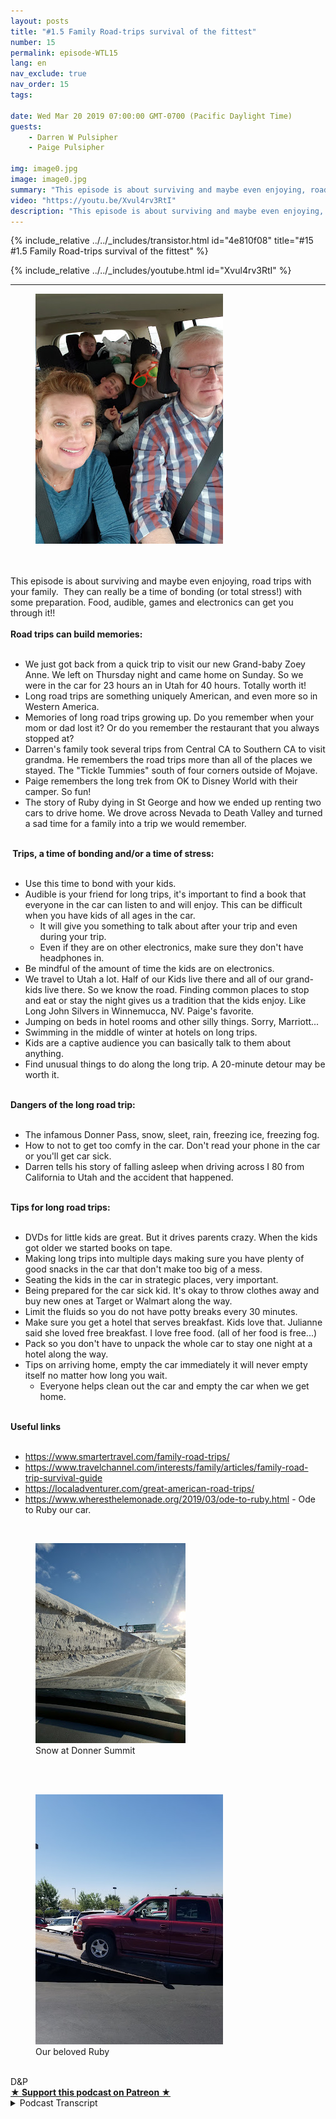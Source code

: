 ```yaml
---
layout: posts
title: "#1.5 Family Road-trips survival of the fittest"
number: 15
permalink: episode-WTL15
lang: en
nav_exclude: true
nav_order: 15
tags:

date: Wed Mar 20 2019 07:00:00 GMT-0700 (Pacific Daylight Time)
guests:
    - Darren W Pulsipher
    - Paige Pulsipher

img: image0.jpg
image: image0.jpg
summary: "This episode is about surviving and maybe even enjoying, road trips with your family.  They can really be a time of bonding (or total stress!) with some preparation. Food, audible, games and electronics can get you through it!! "
video: "https://youtu.be/Xvul4rv3RtI"
description: "This episode is about surviving and maybe even enjoying, road trips with your family.  They can really be a time of bonding (or total stress!) with some preparation. Food, audible, games and electronics can get you through it!! "
---
```


<div>
{% include_relative ../../_includes/transistor.html id="4e810f08" title="#15 #1.5 Family Road-trips survival of the fittest" %}

{% include_relative ../../_includes/youtube.html id="Xvul4rv3RtI" %}
</div>

---

<html><head></head><body><div><figure data-trix-attachment="{&quot;contentType&quot;:&quot;image&quot;,&quot;height&quot;:400,&quot;url&quot;:&quot;https://4.bp.blogspot.com/-yxAiZAVvmr4/XJHCFPEuCQI/AAAAAAABUrU/yPQGd4YvBVImhDOTlid531fRSjdB7qgDQCKgBGAs/s400/20190310_122708.jpg&quot;,&quot;width&quot;:300}" data-trix-content-type="image" class="attachment attachment--preview"><img src="./image0.jpg" width="300" height="400"><figcaption class="attachment__caption"></figcaption></figure></div><div><br></div><div><br></div><div>This episode is about surviving and maybe even enjoying, road trips with your family.&nbsp; They can really be a time of bonding (or total stress!) with some preparation. Food, audible, games and electronics can get you through it!!&nbsp;</div><div><strong><br>Road trips can build memories:<br></strong><br></div><ul><li>We just got back from a quick trip to visit our new Grand-baby Zoey Anne. We left on Thursday night and came home on Sunday. So we were in the car for 23 hours an in Utah for 40 hours. Totally worth it!</li><li>Long road trips are something uniquely American, and even more so in Western America.&nbsp;</li><li>Memories of long road trips growing up. Do you remember when your mom or dad lost it? Or do you remember the restaurant that you always stopped at? &nbsp;</li><li>Darren's family took several trips from Central CA to Southern CA to visit grandma. He remembers the road trips more than all of the places we stayed. The "Tickle Tummies" south of four corners outside of Mojave.</li><li>Paige remembers the long trek from OK to Disney World with their camper. So fun!</li><li>The story of Ruby dying in St George and how we ended up renting two cars to drive home. We drove across Nevada to Death Valley and turned a sad time for a family into a trip we would remember.</li></ul><div><strong><br>&nbsp;Trips, a time of bonding and/or a time of stress:<br></strong><br></div><ul><li>Use this time to bond with your kids.</li><li>Audible is your friend for long trips, it's important to find a book that everyone in the car can listen to and will enjoy. This can be difficult when you have kids of all ages in the car.<ul><li>It will give you something to talk about after your trip and even during your trip.</li><li>Even if they are on other electronics, make sure they don't have headphones in.&nbsp;</li></ul></li><li>Be mindful of the amount of time the kids are on electronics.&nbsp;</li><li>We travel to Utah a lot. Half of our Kids live there and all of our grand-kids live there. So we know the road. Finding common places to stop and eat or stay the night gives us a tradition that the kids enjoy. Like Long John Silvers in Winnemucca, NV. Paige's favorite.</li><li>Jumping on beds in hotel rooms and other silly things. Sorry, Marriott...</li><li>Swimming in the middle of winter at hotels on long trips.&nbsp;</li><li>Kids are a captive audience you can basically talk to them about anything.</li><li>Find unusual things to do along the long trip. A 20-minute detour may be worth it.</li></ul><div><strong><br>Dangers of the long road trip:<br></strong><br></div><ul><li>The infamous Donner Pass, snow, sleet, rain, freezing ice, freezing fog.</li><li>How to not to get too comfy in the car. Don't read your phone in the car or you'll get car sick.</li><li>Darren tells his story of falling asleep when driving across I 80 from California to Utah and the accident that happened.</li></ul><div><strong><br>Tips for long road trips:<br></strong><br></div><ul><li>DVDs for little kids are great. But it drives parents crazy. When the kids got older we started books on tape.</li><li>Making long trips into multiple days making sure you have plenty of good snacks in the car that don't make too big of a mess.&nbsp;</li><li>Seating the kids in the car in strategic places, very important.</li><li>Being prepared for the car sick kid. It's okay to throw clothes away and buy new ones at Target or Walmart along the way.&nbsp;</li><li>Limit the fluids so you do not have potty breaks every 30 minutes.&nbsp;</li><li>Make sure you get a hotel that serves breakfast. Kids love that. Julianne said she loved free breakfast. I love free food. (all of her food is free...)</li><li>Pack so you don't have to unpack the whole car to stay one night at a hotel along the way.</li><li>Tips on arriving home, empty the car immediately it will never empty itself no matter how long you wait.<ul><li>Everyone helps clean out the car and empty the car when we get home.</li></ul></li></ul><div><strong><br>Useful links<br></strong><br></div><ul><li><a href="https://www.smartertravel.com/family-road-trips/">https://www.smartertravel.com/family-road-trips/</a></li><li><a href="https://www.travelchannel.com/interests/family/articles/family-road-trip-survival-guide">https://www.travelchannel.com/interests/family/articles/family-road-trip-survival-guide</a></li><li><a href="https://localadventurer.com/great-american-road-trips/">https://localadventurer.com/great-american-road-trips/</a></li><li><a href="https://www.wheresthelemonade.org/2019/03/ode-to-ruby.html">https://www.wheresthelemonade.org/2019/03/ode-to-ruby.html</a> - Ode to Ruby our car.</li></ul><div><br></div><div><figure data-trix-attachment="{&quot;contentType&quot;:&quot;image&quot;,&quot;height&quot;:320,&quot;url&quot;:&quot;https://4.bp.blogspot.com/-VUMmHbMJ7ao/XJHBy9EKSXI/AAAAAAABUrM/dUlnaD00EG40S2yeA1X_y18H3IIV7XiVACKgBGAs/s320/20190310_180333.jpg&quot;,&quot;width&quot;:240}" data-trix-content-type="image" data-trix-attributes="{&quot;caption&quot;:&quot;Snow at Donner Summit&quot;}" class="attachment attachment--preview"><img src="./image1.jpg" width="240" height="320"><figcaption class="attachment__caption attachment__caption--edited">Snow at Donner Summit</figcaption></figure><br><br></div><div><figure data-trix-attachment="{&quot;contentType&quot;:&quot;image&quot;,&quot;height&quot;:400,&quot;url&quot;:&quot;https://2.bp.blogspot.com/-k0MRN38JLa8/WWPornuc6uI/AAAAAAAEV00/3UJsr9I2_38cxKDb2K8DA5p8sUqyIoBngCLcBGAs/s400/20170703_114137.jpg&quot;,&quot;width&quot;:300}" data-trix-content-type="image" data-trix-attributes="{&quot;caption&quot;:&quot;Our beloved Ruby&quot;}" class="attachment attachment--preview"><img src="./image2.jpg" width="300" height="400"><figcaption class="attachment__caption attachment__caption--edited">Our beloved Ruby</figcaption></figure><br>D&amp;P</div>
<strong>
  <a href="https://www.patreon.com/wheresthelemonade" target="_donate" rel="payment" title="★ Support this podcast on Patreon ★">★ Support this podcast on Patreon ★</a>
</strong></body></html>

<details>
<summary> Podcast Transcript </summary>

<p></p>

</details>
